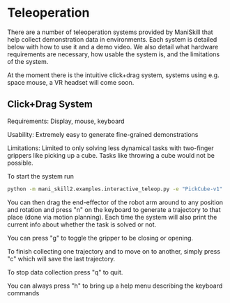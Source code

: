 # Teleoperation

There are a number of teleoperation systems provided by ManiSkill that help collect demonstration data in environments. Each system is detailed below with how to use it and a demo video. We also detail what hardware requirements are necessary, how usable the system is, and the limitations of the system.

At the moment there is the intuitive click+drag system, systems using e.g. space mouse, a VR headset will come soon.

## Click+Drag System

Requirements: Display, mouse, keyboard

Usability: Extremely easy to generate fine-grained demonstrations

Limitations: Limited to only solving less dynamical tasks with two-finger grippers like picking up a cube. Tasks like throwing a cube would not be possible.

To start the system run
```bash
python -m mani_skill2.examples.interactive_teleop.py -e "PickCube-v1"
```

You can then drag the end-effector of the robot arm around to any position and rotation and press "n" on the keyboard to generate a trajectory to that place (done via motion planning). Each time the system will also print the current info about whether the task is solved or not.

You can press "g" to toggle the gripper to be closing or opening.

To finish collecting one trajectory and to move on to another, simply press "c" which will save the last trajectory.

To stop data collection press "q" to quit.

You can always press "h" to bring up a help menu describing the keyboard commands

<!-- TODO (stao): discuss checkpointing method, help button -->

<!-- ## Space Mouse -->
<!-- 
## Meta Quest 3

Requirements: Meta Quest 3 -->